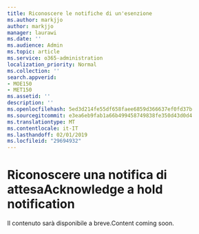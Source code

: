 ```yaml
---
title: Riconoscere le notifiche di un'esenzione
ms.author: markjjo
author: markjjo
manager: laurawi
ms.date: ''
ms.audience: Admin
ms.topic: article
ms.service: o365-administration
localization_priority: Normal
ms.collection: ''
search.appverid:
- MOE150
- MET150
ms.assetid: ''
description: ''
ms.openlocfilehash: 5ed3d214fe55df658faee6859d366637ef0fd37b
ms.sourcegitcommit: e3ea6eb9fab1a66b499458749838fe350d43d0d4
ms.translationtype: MT
ms.contentlocale: it-IT
ms.lasthandoff: 02/01/2019
ms.locfileid: "29694932"
---
```

# <a name="acknowledge-a-hold-notification"></a><span data-ttu-id="455d9-102">Riconoscere una notifica di attesa</span><span class="sxs-lookup"><span data-stu-id="455d9-102">Acknowledge a hold notification</span></span> 

<span data-ttu-id="455d9-103">Il contenuto sarà disponibile a breve.</span><span class="sxs-lookup"><span data-stu-id="455d9-103">Content coming soon.</span></span>